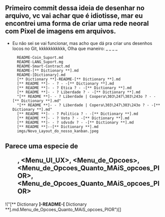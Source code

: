 ##


## Primeiro commit dessa ideia de desenhar no arquivo, vc vai achar que é idiotisse, mar eu encontrei uma forma de criar uma rede neoral com Pixel de imagens em arquivos.

* Eu não sei se vai funcionar, mas acho que dá pra criar uns desenhos locos no Git, kkkkkkkkkkk, Olha que maneiro:
_
_
_
_

        README-Coin_Suport.md
        README-LANG_Suport.mg
        README-Smart-Contract.md
        README-[** Dictionary **].md
        README-[Dictionary].md
        [** Dictionary **]-README-[** Dictionary **].md
        [** README **]- - ? - -[** Dictionary **].md
        [** README **]- - ? Etica ? - -[** Dictionary **].md
        [** README **]- - ? Liberdade ? - -[** Dictionary **].md
        "[** README **]- - ? Liberdade | Coopera\303\247\303\243o ? - -[** Dictionary **].md"
        "[** README **]- - ? Liberdade | Copera\303\247\303\243o ? - -[** Dictionary **].md"
        [** README **]- - ? Politica ? - -[** Dictionary **].md
        [** README **]- - ? Voto ? - -[** Dictionary **].md
        [** README **]- - ? sdvsdv ? - -[** Dictionary **].md
        [** README **]--[** Dictionary **].md
        imgs/Novo_Layout_do_nosso_kanban.jpeg

## Parece uma especie de <Menu>, <Menu_UI_UX>, <Menu_de_Opcoes>, <Menu_de_Opcoes_Quanto_MAiS_opcoes_PIOR>, <Menu_de_Opcoes_Quanto_MAiS_opcoes_PIOR>


!("[** Dictionary **]-README-[** Dictionary **].md.Menu_de_Opcoes_Quanto_MAiS_opcoes_PIOR")[]


